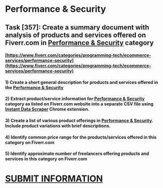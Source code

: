 # Performance & Security
## Task [357]: Create a summary document with analysis of products and services offered on Fiverr.com in [Performance & Security](https://www.fiverr.com/categories/programming-tech/ecommerce-services/performance-security) category
#### [https://www.fiverr.com/categories/programming-tech/ecommerce-services/performance-security](https://www.fiverr.com/categories/programming-tech/ecommerce-services/performance-security)
#### 1) Create a short general description for products and services offered in the [Performance & Security](https://www.fiverr.com/categories/programming-tech/ecommerce-services/performance-security)
#### 2) Extract product/service information for [Performance & Security](https://www.fiverr.com/categories/programming-tech/ecommerce-services/performance-security) category as listed on Fiverr.com website into a separate CSV file using [Instant Data Scraper](https://chrome.google.com/webstore/detail/instant-data-scraper/ofaokhiedipichpaobibbnahnkdoiiah) Chrome extension.
#### 3) Create a list of various product offerings in [Performance & Security](https://www.fiverr.com/categories/programming-tech/ecommerce-services/performance-security). Include product variations with brief descriptions.
#### 4) Identify common price range for the products/services offered in this category on Fiverr.com
#### 5) Identify approximate number of freelancers offering products and services in this category on Fiverr.com

# [SUBMIT INFORMATION](https://forms.office.com/r/8AEKjkLxKG)
